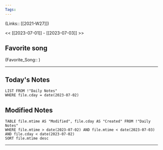 ```yaml
---
Tags:
---
```

(Links:: [[2021-W27]])

<< [[2023-07-01]] - [[2023-07-03]] >>
## Favorite song
(Favorite_Song:: )

___
## Today's Notes
```dataview
LIST FROM !"Daily Notes"
WHERE file.cday = date(2023-07-02)
```
## Modified Notes
```dataview
TABLE file.mtime AS "Modified", file.cday AS "Created" FROM !"Daily Notes" 
WHERE file.mtime > date(2023-07-02) AND file.mtime < date(2023-07-03) AND file.cday < date(2023-07-02)
SORT file.mtime desc
```
___
